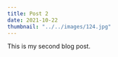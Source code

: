 ```yaml
---
title: Post 2
date: 2021-10-22
thumbnail: "../../images/124.jpg"
---
```


This is my second blog post.
